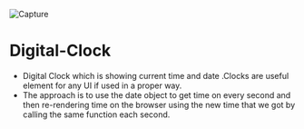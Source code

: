 ![Capture](https://user-images.githubusercontent.com/95286619/177834317-37b64fb3-88ae-43e6-97e2-9174fb9184b9.JPG)
# Digital-Clock
- Digital Clock which is showing current time and date .Clocks are useful element for any UI if used in a proper way.
- The approach is to use the date object to get time on every second and then re-rendering time on the browser using the new time that we got by calling the same function each second.
